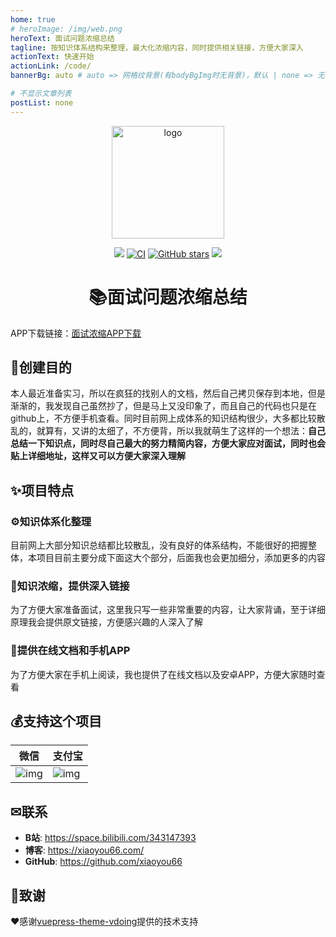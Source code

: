 ```yaml
---
home: true
# heroImage: /img/web.png
heroText: 面试问题浓缩总结
tagline: 按知识体系结构来整理，最大化浓缩内容，同时提供相关链接，方便大家深入
actionText: 快速开始
actionLink: /code/
bannerBg: auto # auto => 网格纹背景(有bodyBgImg时无背景)，默认 | none => 无 | '大图地址' | background: 自定义背景样式       提示：如发现文本颜色不适应你的背景时可以到palette.styl修改$bannerTextColor变量

# 不显示文章列表
postList: none
---
```


<p align="center"><a href="http://interview.xiaoyou66.com/" target="_blank" rel="noopener noreferrer"><img width="180" src="http://interview.xiaoyou66.com/img/study.png" alt="logo"></a></p>

<p align="center">
    <a href="http://interview.xiaoyou66.com/"> <img src="https://badgen.net/badge/%E5%B0%8F%E6%B8%B8/%E5%9C%A8%E7%BA%BF%E9%98%85%E8%AF%BB?icon=sourcegraph"></a>
  <a href="https://github.com/xiaoyou66/interview/actions?query=workflow%3ACI"><img src="https://github.com/xiaoyou66/interview/workflows/CI/badge.svg" alt="CI"></a>
  <a href="https://github.com/xiaoyou66/interview"><img src="https://img.shields.io/github/stars/xiaoyou66/interview?logo=ReverbNation&logoColor=rgba(255,255,255,.6)" alt="GitHub stars"></a>
   <a href="https://github.com/xiaoyou66/interview"> <img src="https://badgen.net/github/forks/xiaoyou66/interview?icon=github"></a>

<h1 align="center">📚面试问题浓缩总结</h1>

APP下载链接：[面试浓缩APP下载](https://www.yd-mobile.cn/pack/download?versionId=2497&packName=com.xiaoyou.interview)

## 💎创建目的

本人最近准备实习，所以在疯狂的找别人的文档，然后自己拷贝保存到本地，但是渐渐的，我发现自己虽然抄了，但是马上又没印象了，而且自己的代码也只是在github上，不方便手机查看。同时目前网上成体系的知识结构很少，大多都比较散乱的，就算有，又讲的太细了，不方便背，所以我就萌生了这样的一个想法：**自己总结一下知识点，同时尽自己最大的努力精简内容，方便大家应对面试，同时也会贴上详细地址，这样又可以方便大家深入理解**

## ✨项目特点

### ⚙知识体系化整理

目前网上大部分知识总结都比较散乱，没有良好的体系结构，不能很好的把握整体，本项目目前主要分成下面这大个部分，后面我也会更加细分，添加更多的内容

### 🔗知识浓缩，提供深入链接

为了方便大家准备面试，这里我只写一些非常重要的内容，让大家背诵，至于详细原理我会提供原文链接，方便感兴趣的人深入了解

### 📱提供在线文档和手机APP

为了方便大家在手机上阅读，我也提供了在线文档以及安卓APP，方便大家随时查看

## 💰支持这个项目

| 微信                                                         | 支付宝                                                       |
| ------------------------------------------------------------ | ------------------------------------------------------------ |
| ![img](https://img.xiaoyou66.com/images/2020/03/01/ySH4.png) | ![img](https://img.xiaoyou66.com/images/2020/03/01/yJWT.jpg) |

## ✉联系

- **B站**: <https://space.bilibili.com/343147393>
- **博客**: <https://xiaoyou66.com/>
- **GitHub**: <https://github.com/xiaoyou66>

## 🎁致谢

❤️感谢[vuepress-theme-vdoing](https://github.com/xugaoyi/vuepress-theme-vdoing)提供的技术支持
